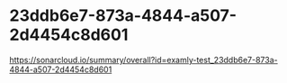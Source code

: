 # 23ddb6e7-873a-4844-a507-2d4454c8d601
https://sonarcloud.io/summary/overall?id=examly-test_23ddb6e7-873a-4844-a507-2d4454c8d601
